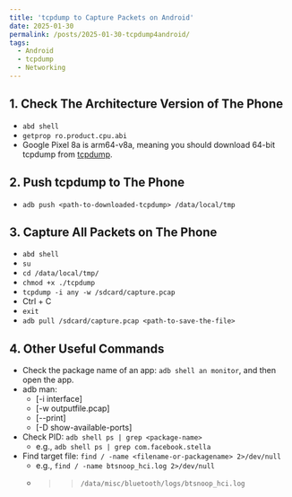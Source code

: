 ```yaml
---
title: 'tcpdump to Capture Packets on Android'
date: 2025-01-30
permalink: /posts/2025-01-30-tcpdump4android/
tags:
  - Android
  - tcpdump
  - Networking
---
```


## 1. Check The Architecture Version of The Phone
- ```abd shell```
- ```getprop ro.product.cpu.abi```
- Google Pixel 8a is arm64-v8a, meaning you should download 64-bit tcpdump from [tcpdump](https://www.androidtcpdump.com/android-tcpdump/downloads64bit).

## 2. Push tcpdump to The Phone
- ```adb push <path-to-downloaded-tcpdump> /data/local/tmp```

## 3. Capture All Packets on The Phone
- ```abd shell```
- ```su```
- ```cd /data/local/tmp/```
- ```chmod +x ./tcpdump```
- ```tcpdump -i any -w /sdcard/capture.pcap```
- Ctrl + C
- ```exit```
- ```adb pull /sdcard/capture.pcap <path-to-save-the-file>```

## 4. Other Useful Commands
- Check the package name of an app: ```adb shell an monitor```, and then open the app.
- adb man:
  - [-i interface]
  - [-w outputfile.pcap]
  - [--print]
  - [-D show-available-ports]
- Check PID: ```adb shell ps | grep <package-name>```
  - e.g., ```adb shell ps | grep com.facebook.stella```
- Find target file: ```find / -name <filename-or-packagename> 2>/dev/null```
  - e.g., ```find / -name btsnoop_hci.log 2>/dev/null```
  - >> ```/data/misc/bluetooth/logs/btsnoop_hci.log```
